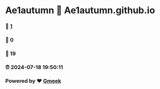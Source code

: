 # Ae1autumn :link: Ae1autumn.github.io 
### :page_facing_up: [1](Ae1autumn.github.io/tag.html) 
### :speech_balloon: 0 
### :hibiscus: 19 
### :alarm_clock: 2024-07-18 19:50:11 
### Powered by :heart: [Gmeek](https://github.com/Meekdai/Gmeek)
